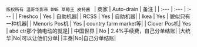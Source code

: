 `版权所有 温哥华影帝 DNE 草莓王 皮特酱 `
| 商家 | Auto-drain | 备注 |
| :--- | :--- | :--- |
| Freshco | Yes | 自助机器|
| RCSS | Yes | 自助机器|
| Ikea | Yes | 貌似只有一种机器|
| Menoris Pos机 | Yes | country farm market等|
| Clover Pos机| Yes | abd ctr那个骑电动的就是|
| 中国世界 | No | 2.4%手续费，自己分单结账|
|大统华|No|可以让他们分单|
|丰泰|No|自己分单结账|

